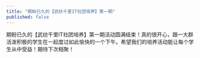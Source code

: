 ```yaml
---
title: "期盼已久的【武纺千里IT社团培养】第一期"
published: false
---
```

期盼已久的【武纺千里IT社团培养】第一期活动圆满结束！真的很开心，跟一大群活泼积极的学生在一起度过如此愉快的一个下午。希望我们的培养活动能让每个学生从中受益！期待下次相聚！